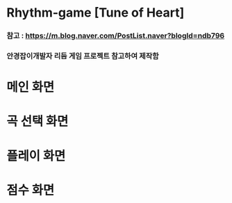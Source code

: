 # Rhythm-game [Tune of Heart]

### 참고 : https://m.blog.naver.com/PostList.naver?blogId=ndb796
### 안경잡이개발자 리듬 게임 프로젝트 참고하여 제작함


# 메인 화면
# 곡 선택 화면
# 플레이 화면
# 점수 화면

